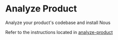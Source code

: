 # Analyze Product

Analyze your product's codebase and install Nous

Refer to the instructions located in [analyze-product](../instructions/analyze-product.instructions.md)